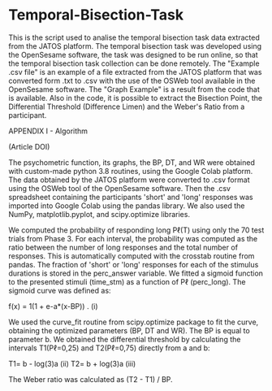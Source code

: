 # Temporal-Bisection-Task
This is the script used to analise the temporal bisection task data extracted from the JATOS platform. 
The temporal bisection task was developed using the OpenSesame software, the task was designed to be run online, so that the temporal bisection task collection can be done remotely.
The "Example .csv file" is an example of a file extracted from the JATOS platform that was converted form .txt to .csv with the use of the OSWeb tool available in the OpenSesame software.
The "Graph Example" is a result from the code that is available. 
Also in the code, it is possible to extract the Bisection Point, the Differential Threshold (Difference Limen) and the Weber's Ratio from a participant.


APPENDIX I - Algorithm

(Article DOI)

The psychometric function, its graphs, the BP, DT, and WR were obtained with custom-made python 3.8 routines, using the Google Colab platform. The data obtained by the JATOS platform were converted to .csv format using the OSWeb tool of the OpenSesame software. Then the .csv spreadsheet containing the participants 'short' and 'long' responses was imported into Google Colab using the pandas library. We also used the NumPy, matplotlib.pyplot, and scipy.optimize libraries. 

We computed the probability of responding long Pℓ(T) using only the 70 test trials from Phase 3. For each interval, the probability was computed as the ratio between the number of long responses and the total number of responses. This is automatically computed with the crosstab routine from pandas. The fraction of 'short' or 'long'  responses for each of the stimulus durations is stored in the perc_answer variable. 
We fitted a sigmoid function to the  presented stimuli (time_stm) as a function of Pℓ (perc_long). The sigmoid curve was defined as: 

f(x) = 1(1 + e-a*(x-BP)) .				(i)

We used the curve_fit routine from scipy.optimize package to fit the curve, obtaining the optimized parameters  (BP, DT and WR). The BP is equal to parameter b.
We obtained the differential threshold by calculating the intervals T1(Pℓ=0,25) and T2(Pℓ=0,75) directly from a and b: 

T1= b -  log(3)a   (ii)
T2= b +  log(3)a  (iii)

The Weber ratio was calculated as (T2 - T1) / BP.
